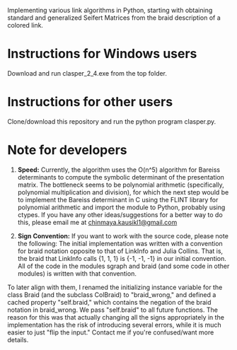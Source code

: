 Implementing various link algorithms in Python, starting with obtaining standard and generalized Seifert Matrices from the braid description of a colored link.

# Instructions for Windows users

Download and run clasper_2_4.exe from the top folder.

# Instructions for other users

Clone/download this repository and run the python program clasper.py.

# Note for developers

1. **Speed:** Currently, the algorithm uses the O(n^5) algorithm for Bareiss determinants to compute the symbolic determinant of the presentation matrix. The bottleneck seems to be polynomial arithmetic (specifically, polynomial multiplication and division), for which the next step would be to implement the Bareiss determinant in C using the FLINT library for polynomial arithmetic and import the module to Python, probably using ctypes. If you have any other ideas/suggestions for a better way to do this, please email me at chinmaya.kausikl1@gmail.com

2. **Sign Convention:** If you want to work with the source code, please note the following: The initial implementation was written with a convention for braid notation opposite to that of LinkInfo and Julia Collins. That is, the braid that LinkInfo calls {1, 1, 1} is {-1, -1, -1} in our initial convention. All of the code in the modules sgraph and braid (and some code in other modules) is written with that convention. 

To later align with them, I renamed the initializing instance variable for the class Braid (and the subclass ColBraid) to "braid_wrong," and defined a cached property "self.braid," which contains the negation of the braid notation in braid_wrong. We pass "self.braid" to all future functions. The reason for this was that actually changing all the signs appropriately in the implementation has the risk of introducing several errors, while it is much easier to just "flip the input." Contact me if you're confused/want more details.
